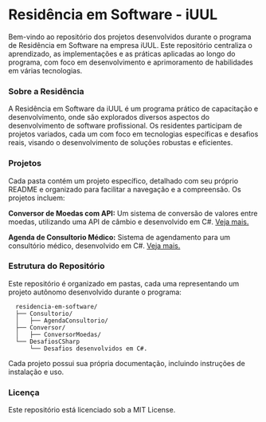 # Residência em Software - iUUL

Bem-vindo ao repositório dos projetos desenvolvidos durante o programa de Residência em Software na empresa iUUL. Este repositório centraliza o aprendizado, as implementações e as práticas aplicadas ao longo do programa, com foco em desenvolvimento e aprimoramento de habilidades em várias tecnologias.

### Sobre a Residência

A Residência em Software da iUUL é um programa prático de capacitação e desenvolvimento, onde são explorados diversos aspectos do desenvolvimento de software profissional. Os residentes participam de projetos variados, cada um com foco em tecnologias específicas e desafios reais, visando o desenvolvimento de soluções robustas e eficientes.

### Projetos

Cada pasta contém um projeto específico, detalhado com seu próprio README e organizado para facilitar a navegação e a compreensão. Os projetos incluem:

**Conversor de Moedas com API:** Um sistema de conversão de valores entre moedas, utilizando uma API de câmbio e desenvolvido em C#. [Veja mais.](https://github.com/theghhz/residencia-em-software/tree/main/Conversor)

**Agenda de Consultorio Médico:** Sistema de agendamento para um consultório médico, desenvolvido em C#. [Veja mais.](https://github.com/theghhz/residencia-em-software/tree/main/Consultorio)

### Estrutura do Repositório

Este repositório é organizado em pastas, cada uma representando um projeto autônomo desenvolvido durante o programa:

```
  residencia-em-software/
  ├── Consultorio/
  │   ├── AgendaConsultorio/
  ├── Conversor/
  │   ├── ConversorMoedas/
  └── DesafiosCSharp
      └── Desafios desenvolvidos em C#.
```

Cada projeto possui sua própria documentação, incluindo instruções de instalação e uso.

### Licença
Este repositório está licenciado sob a MIT License.
